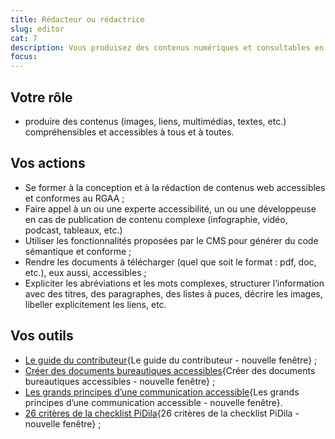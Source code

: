 ```yaml
---
title: Rédacteur ou rédactrice
slug: editor
cat: 7
description: Vous produisez des contenus numériques et consultables en ligne
focus:
---
```



## Votre rôle

* produire des contenus (images, liens, multimédias, textes, etc.) compréhensibles et accessibles à tous et à toutes.

## Vos actions

* Se former à la conception et à la rédaction de contenus web accessibles et conformes au RGAA ;
* Faire appel à un ou une experte accessibilité, un ou une développeuse en cas de publication de contenu complexe (infographie, vidéo, podcast, tableaux, etc.)
* Utiliser les fonctionnalités proposées par le CMS pour générer du code sémantique et conforme ;
* Rendre les documents à télécharger (quel que soit le format : pdf, doc, etc.), eux aussi, accessibles ;
* Expliciter les abréviations et les mots complexes, structurer l’information avec des titres, des paragraphes, des listes à puces, décrire les images, libeller explicitement les liens, etc.


## Vos outils

* [Le guide du contributeur](https://disic.github.io/guide-contribuer_accessible/index.html){Le guide du contributeur - nouvelle fenêtre} ;
* [Créer des documents bureautiques accessibles](https://disic.github.io/guides-documents_bureautiques_accessibles/html/){Créer des documents bureautiques accessibles - nouvelle fenêtre} ;
* [Les grands principes d’une communication accessible](https://www.gouvernement.fr/charte-d-accessibilite-de-la-communication-de-l-etat/les-grands-principes-d-une-communication-accessible){Les grands principes d’une communication accessible - nouvelle fenêtre}.
* [26 critères de la checklist PiDila](https://pidila.gitlab.io/checklist-pidila/?Profil=R%C3%A9dactionnel&R%C3%A9f%C3%A9rentiel=RGAA){26 critères de la checklist PiDila - nouvelle fenêtre} ;